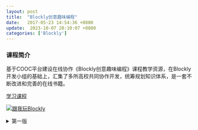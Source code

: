 ```yaml
---
layout: post
title:  "Blockly创意趣味编程"
date:   2017-05-23 14:54:36 +0800
update:  2023-10-07 20:10:07 +0800
categories: ['Blockly']
---
```


### 课程简介
基于COOC平台建设在线协作《Blockly创意趣味编程》课程教学资源，在Blockly开发小组的基础上，汇集了多所高校共同协作开发，统筹规划知识体系，是一套不断改进和完善的在线书籍。

[学习课程](https://www.yuque.com/jiangming-gbt6j/onnyrq?)

[![跟我玩Blockly](https://raw.githubusercontent.com/COOC-China/cooc-china.github.io/master/images/book-thumb/play_with_blockly.png)](https://www.yuque.com/jiangming-gbt6j/onnyrq?)


<details>
<summary>第一版</summary>

---
layout: post
title:  "Blockly创意趣味编程"
date:   2017-05-23 14:54:36 +0800
categories: ['Blockly']
---

### 课程简介
基于COOC平台建设在线协作《Blockly创意趣味编程》课程教学资源，在Blockly开发小组的基础上，汇集了多所高校共同协作开发，统筹规划知识体系，是一套不断改进和完善的在线书籍。

[学习课程](https://rocape.gitbook.io/blockly/)

[![跟我玩Blockly](https://1892333157-files.gitbook.io/~/files/v0/b/gitbook-x-prod.appspot.com/o/spaces%2F-LAGigtuROPsQ2glV29e%2Fuploads%2Fgit-blob-b52e5fdcb83af3757ebae5dced03f4dc8e513904%2Fplay_with_blockly.png?alt=media)](https://rocape.gitbook.io/blockly/)


</details>

